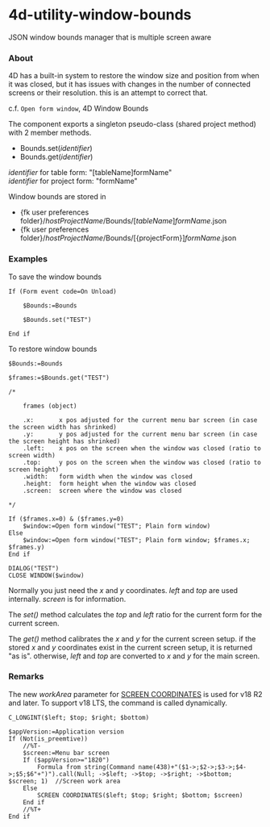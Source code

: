 # 4d-utility-window-bounds
JSON window bounds manager that is multiple screen aware

### About

4D has a built-in system to restore the window size and position from when it was closed, but it has issues with changes in the number of connected screens or their resolution. this is an attempt to correct that.

c.f. `Open form window`, 4D Window Bounds

The component exports a singleton pseudo-class (shared project method) with 2 member methods.

* Bounds.set(*identifier*)
* Bounds.get(*identifier*)

*identifier* for table form: "[tableName]formName"  
*identifier* for project form: "formName"

Window bounds are stored in 

* {fk user preferences folder}/*hostProjectName*/Bounds/[*tableName*]*formName*.json
* {fk user preferences folder}/*hostProjectName*/Bounds/[{projectForm}]*formName*.json

### Examples

To save the window bounds

```4d
If (Form event code=On Unload)
	
	$Bounds:=Bounds
	
	$Bounds.set("TEST")
	
End if 
```

To restore window bounds

```4d
$Bounds:=Bounds

$frames:=$Bounds.get("TEST")

/*
	
	frames (object)
	
	.x:       x pos adjusted for the current menu bar screen (in case the screen width has shrinked)
	.y:       y pos adjusted for the current menu bar screen (in case the screen height has shrinked)
	.left:    x pos on the screen when the window was closed (ratio to screen width)
	.top:     y pos on the screen when the window was closed (ratio to screen height)
	.width:   form width when the window was closed
	.height:  form height when the window was closed
	.screen:  screen where the window was closed
	
*/

If ($frames.x=0) & ($frames.y=0)
	$window:=Open form window("TEST"; Plain form window)
Else 
	$window:=Open form window("TEST"; Plain form window; $frames.x; $frames.y)
End if 

DIALOG("TEST")
CLOSE WINDOW($window)
```

Normally you just need the *x* and *y* coordinates. *left* and *top* are used internally. *screen* is for information.

The *set()* method calculates the *top* and *left* ratio for the current form for the current screen.

The *get()* method calibrates the *x* and *y* for the current screen setup. if the stored *x* and *y* coordinates exist in the current screen setup, it is returned "as is". otherwise, *left* and *top* are converted to *x* and *y* for the main screen.

### Remarks 

The new *workArea* parameter for [SCREEN COORDINATES](https://blog.4d.com/take-control-of-your-work-area/) is used for v18 R2 and later. To support v18 LTS, the command is called dynamically.

```4d
C_LONGINT($left; $top; $right; $bottom)

$appVersion:=Application version
If (Not(is_preemtive))
	//%T-
	$screen:=Menu bar screen
	If ($appVersion>="1820")
		Formula from string(Command name(438)+"($1->;$2->;$3->;$4->;$5;$6"+")").call(Null; ->$left; ->$top; ->$right; ->$bottom; $screen; 1)  //Screen work area
	Else 
		SCREEN COORDINATES($left; $top; $right; $bottom; $screen)
	End if 
	//%T+
End if
```


